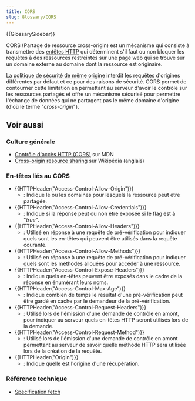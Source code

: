 ```yaml
---
title: CORS
slug: Glossary/CORS
---
```


{{GlossarySidebar}}

CORS (Partage de ressource cross-origin) est un mécanisme qui consiste à transmettre des [entêtes HTTP](/fr/docs/HTTP/Headers) qui déterminent s'il faut ou non bloquer les requêtes à des ressources restreintes sur une page web qui se trouve sur un domaine externe au domaine dont la ressource est originaire.

La [politique de sécurité de même origine](/fr/docs/Web/JavaScript/Same_origin_policy_for_JavaScript) interdit les requêtes d'origines différentes par défaut et ce pour des raisons de sécurité.
CORS permet de contourner cette limitation en permettant au serveur d'avoir le contrôle sur les ressources partagés et offre un mécanisme sécurisé pour permettre l'échange de données qui ne partagent pas le même domaine d'origine (d'où le terme "_cross-origin_").

## Voir aussi

### Culture générale

- [Contrôle d'accès HTTP (CORS)](/fr/docs/HTTP/Access_control_CORS) sur MDN
- [Cross-origin resource sharing](https://en.wikipedia.org/wiki/Cross-origin_resource_sharing) sur Wikipédia (anglais)

### En-têtes liés au CORS

- {{HTTPHeader("Access-Control-Allow-Origin")}}
  - : Indique le ou les domaines pour lesquels la ressource peut être partagée.
- {{HTTPHeader("Access-Control-Allow-Credentials")}}
  - : Indique si la réponse peut ou non être exposée si le flag est à "_true_".
- {{HTTPHeader("Access-Control-Allow-Headers")}}
  - : Utilisé en réponse à une requête de pré-vérification pour indiquer quels sont les en-têtes qui peuvent être utilisés dans la requête courante.
- {{HTTPHeader("Access-Control-Allow-Methods")}}
  - : Utilisé en réponse à une requête de pré-vérification pour indiquer quels sont les méthodes allouées pour accéder à une ressource.
- {{HTTPHeader("Access-Control-Expose-Headers")}}
  - : Indique quels en-têtes peuvent être exposés dans le cadre de la réponse en énumérant leurs noms.
- {{HTTPHeader("Access-Control-Max-Age")}}
  - : Indique combien de temps le résultat d'une pré-vérification peut être gardé en cache par le demandeur de la pré-vérification.
- {{HTTPHeader("Access-Control-Request-Headers")}}
  - : Utilisé lors de l'émission d'une demande de contrôle en amont, pour indiquer au serveur quels en-têtes HTTP seront utilisés lors de la demande.
- {{HTTPHeader("Access-Control-Request-Method")}}
  - : Utilisé lors de l'émission d'une demande de contrôle en amont permettant au serveur de savoir quelle méthode HTTP sera utilisée lors de la création de la requête.
- {{HTTPHeader("Origin")}}
  - : Indique quelle est l'origine d'une récupération.

### Référence technique

- [Spécification fetch](https://fetch.spec.whatwg.org/#http-cors-protocol)

